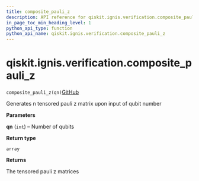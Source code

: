 ```yaml
---
title: composite_pauli_z
description: API reference for qiskit.ignis.verification.composite_pauli_z
in_page_toc_min_heading_level: 1
python_api_type: function
python_api_name: qiskit.ignis.verification.composite_pauli_z
---
```


# qiskit.ignis.verification.composite\_pauli\_z

<span id="qiskit.ignis.verification.composite_pauli_z" />

`composite_pauli_z(qn)`[GitHub](https://github.com/qiskit-community/qiskit-ignis/tree/stable/0.6/qiskit/ignis/verification/entanglement/analysis.py "view source code")

Generates n tensored pauli z matrix upon input of qubit number

**Parameters**

**qn** (`int`) – Number of qubits

**Return type**

`array`

**Returns**

The tensored pauli z matrices

